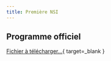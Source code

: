 ```yaml
---
title: Première NSI
---
```


## Programme officiel

[Fichier à télécharger...](../assets/pdf/Programme_Prem_NSI.pdf){ target=_blank }